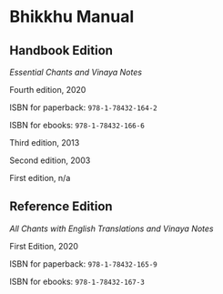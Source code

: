 # Bhikkhu Manual

## Handbook Edition

*Essential Chants and Vinaya Notes*

Fourth edition, 2020

ISBN for paperback: `978-1-78432-164-2`

ISBN for ebooks: `978-1-78432-166-6`

Third edition, 2013

Second edition, 2003

First edition, n/a

## Reference Edition

*All Chants with English Translations and Vinaya Notes*

First Edition, 2020

ISBN for paperback: `978-1-78432-165-9`

ISBN for ebooks: `978-1-78432-167-3`

